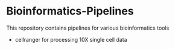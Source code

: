 # Bioinformatics-Pipelines

This repository contains pipelines for various bioinformatics tools

- cellranger for processing 10X single cell data
